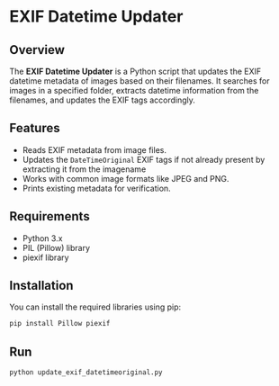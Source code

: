 # EXIF Datetime Updater

## Overview

The **EXIF Datetime Updater** is a Python script that updates the EXIF datetime metadata of images based on their filenames. It searches for images in a specified folder, extracts datetime information from the filenames, and updates the EXIF tags accordingly.

## Features

- Reads EXIF metadata from image files.
- Updates the `DateTimeOriginal` EXIF tags if not already present by extracting it from the imagename
- Works with common image formats like JPEG and PNG.
- Prints existing metadata for verification.

## Requirements

- Python 3.x
- PIL (Pillow) library
- piexif library

## Installation

You can install the required libraries using pip:

```bash
pip install Pillow piexif
```

## Run

```bash
python update_exif_datetimeoriginal.py
```
